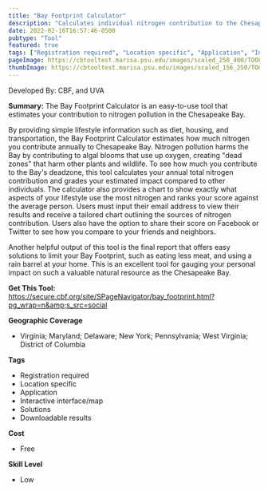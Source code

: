 ```yaml
---
title: "Bay Footprint Calculator"
description: "Calculates individual nitrogen contribution to the Chesapeake Bay."
date: 2022-02-16T16:57:46-0500
pubtype: "Tool"
featured: true
tags: ["Registration required", "Location specific", "Application", "Interactive interface/map", "Solutions", "Downloadable results"]
pageImage: https://cbtooltest.marisa.psu.edu/images/scaled_250_400/TOOLID_64.0_ScreenCapture-1.png
thumbImage: https://cbtooltest.marisa.psu.edu/images/scaled_156_250/TOOLID_64.0_ScreenCapture-1.png
---
```

Developed By: CBF, and UVA

**Summary:** The Bay Footprint Calculator is an easy-to-use tool that estimates your contribution to nitrogen pollution in the Chesapeake Bay. 

By providing simple lifestyle information such as diet, housing, and transportation, the Bay Footprint Calculator estimates how much nitrogen you contribute annually to Chesapeake Bay. Nitrogen pollution harms the Bay by contributing to algal blooms that use up oxygen, creating "dead zones" that harm other plants and wildlife. To see how much you contribute to the Bay's deadzone, this tool calculates your annual total nitrogen contribution and grades your estimated impact compared to other individuals. The calculator also provides a chart to show exactly what aspects of your lifestyle use the most nitrogen and ranks your score against the average person. Users must input their email address to view their results and receive a tailored chart outlining the sources of nitrogen contribution. Users also have the option to share their score on Facebook or Twitter to see how you compare to your friends and neighbors. 

Another helpful output of this tool is the final report that offers easy solutions to limit your Bay Footprint, such as eating less meat, and using a rain barrel at your home. This is an excellent tool for gauging your personal impact on such a valuable natural resource as the Chesapeake Bay. 

__**Get This Tool:**__ https://secure.cbf.org/site/SPageNavigator/bay_footprint.html?pg_wrap=n&amp;s_src=social

__**Geographic Coverage**__
- Virginia; Maryland; Delaware; New York; Pennsylvania; West Virginia; District of Columbia

__**Tags**__
-  Registration required
-  Location specific
-  Application
-  Interactive interface/map
-  Solutions
-  Downloadable results

__**Cost**__
- Free

__**Skill Level**__
- Low
